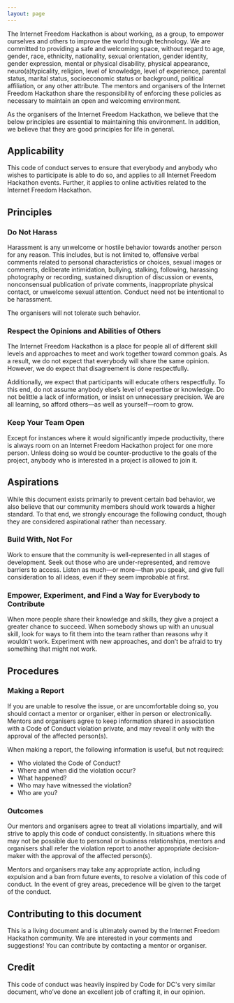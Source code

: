 ```yaml
---
layout: page
---
```


<p>The Internet Freedom Hackathon is about working, as a group, to empower ourselves and others to improve the world through technology. We are committed to providing a safe and welcoming space, without regard to age, gender, race, ethnicity, nationality, sexual orientation, gender identity, gender expression, mental or physical disability, physical appearance, neuro(a)typicality, religion, level of knowledge, level of experience, parental status, marital status, socioeconomic status or background, political affiliation, or any other attribute. The mentors and organisers of the Internet Freedom Hackathon share the responsibility of enforcing these policies as necessary to maintain an open and welcoming environment.</p>

<p>As the organisers of the Internet Freedom Hackathon, we believe that the below principles are essential to maintaining this environment. In addition, we believe that they are good principles for life in general.</p>

<h2>Applicability</h2>

<p>This code of conduct serves to ensure that everybody and anybody who wishes to participate is able to do so, and applies to all Internet Freedom Hackathon events. Further, it applies to online activities related to the Internet Freedom Hackathon.</p><h2>Principles</h2><h3><strong>Do Not Harass</strong></h3><p>Harassment is any unwelcome or hostile behavior towards another person for any reason. This includes, but is not limited to, offensive verbal comments related to personal characteristics or choices, sexual images or comments, deliberate intimidation, bullying, stalking, following, harassing photography or recording, sustained disruption of discussion or events, nonconsensual publication of private comments, inappropriate physical contact, or unwelcome sexual attention. Conduct need not be intentional to be harassment.</p><p>The organisers will not tolerate such behavior.</p><h3><strong>Respect the Opinions and Abilities of Others</strong></h3><p>The Internet Freedom Hackathon is a place for people all of different skill levels and approaches to meet and work together toward common goals. As a result, we do not expect that everybody will share the same opinion. However, we do expect that disagreement is done respectfully.</p><p>Additionally, we expect that participants will educate others respectfully. To this end, do not assume anybody else’s level of expertise or knowledge. Do not belittle a lack of information, or insist on unnecessary precision. We are all learning, so afford others—as well as yourself—room to grow.</p><h3><strong>Keep Your Team Open</strong></h3><p>Except for instances where it would significantly impede productivity, there is always room on an Internet Freedom Hackathon project for one more person. Unless doing so would be counter-productive to the goals of the project, anybody who is interested in a project is allowed to join it.</p><h2>Aspirations</h2><p>While this document exists primarily to prevent certain bad behavior, we also believe that our community members should work towards a higher standard. To that end, we strongly encourage the following conduct, though they are considered aspirational rather than necessary.</p><h3><strong>Build With, Not For</strong></h3><p>Work to ensure that the community is well-represented in all stages of development. Seek out those who are under-represented, and remove barriers to access. Listen as much—or more—than you speak, and give full consideration to all ideas, even if they seem improbable at first.</p><h3><strong>Empower, Experiment, and Find a Way for Everybody to Contribute</strong></h3><p>When more people share their knowledge and skills, they give a project a greater chance to succeed. When somebody shows up with an unusual skill, look for ways to fit them into the team rather than reasons why it wouldn’t work. Experiment with new approaches, and don’t be afraid to try something that might not work.</p><h2>Procedures</h2><h3><strong>Making a Report</strong></h3><p>If you are unable to resolve the issue, or are uncomfortable doing so, you should contact a mentor or organiser, either in person or electronically. Mentors and organisers agree to keep information shared in association with a Code of Conduct violation private, and may reveal it only with the approval of the affected person(s).&nbsp;</p><p>When making a report, the following information is useful, but not required:</p><ul><li>Who violated the Code of Conduct?</li><li>Where and when did the violation occur?</li><li>What happened?</li><li>Who may have witnessed the violation?</li><li>Who are you?</li></ul><h3><strong>Outcomes</strong></h3><p>Our mentors and organisers agree to treat all violations impartially, and will strive to apply this code of conduct consistently. In situations where this may not be possible due to personal or business relationships, mentors and organisers shall refer the violation report to another appropriate decision-maker with the approval of the affected person(s).</p><p>Mentors and organisers may take any appropriate action, including expulsion and a ban from future events, to resolve a violation of this code of conduct. In the event of grey areas, precedence will be given to the target of the conduct.</p><h2>Contributing to this document</h2><p>This is a living document and is ultimately owned by the Internet Freedom Hackathon community. We are interested in your comments and suggestions! You can contribute by contacting a mentor or organiser.</p><h2>Credit</h2><p>This code of conduct was heavily inspired by Code for DC's very similar document, who’ve done an excellent job of crafting it, in our opinion.</p><p><br>&nbsp;</p>